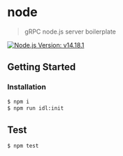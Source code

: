 # node

> gRPC node.js server boilerplate

[![Node.js Version: v14.18.1](https://badgen.net/badge/Node/14.18.1/339933)](https://nodejs.org/dist/latest-v14.x/docs/api/)

## Getting Started

### Installation

```sh
$ npm i
$ npm run idl:init
```

## Test

```sh
$ npm test
```
